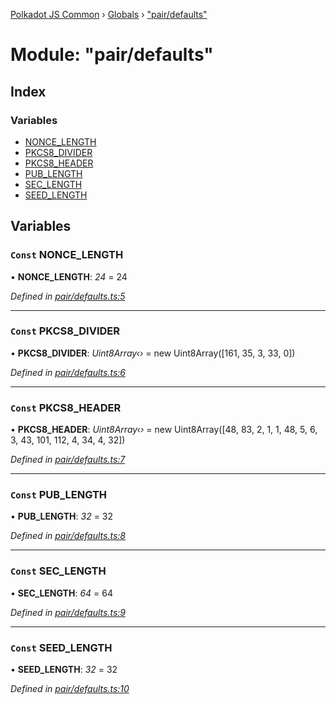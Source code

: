 [Polkadot JS Common](../README.md) › [Globals](../globals.md) › ["pair/defaults"](_pair_defaults_.md)

# Module: "pair/defaults"

## Index

### Variables

* [NONCE_LENGTH](_pair_defaults_.md#const-nonce_length)
* [PKCS8_DIVIDER](_pair_defaults_.md#const-pkcs8_divider)
* [PKCS8_HEADER](_pair_defaults_.md#const-pkcs8_header)
* [PUB_LENGTH](_pair_defaults_.md#const-pub_length)
* [SEC_LENGTH](_pair_defaults_.md#const-sec_length)
* [SEED_LENGTH](_pair_defaults_.md#const-seed_length)

## Variables

### `Const` NONCE_LENGTH

• **NONCE_LENGTH**: *24* = 24

*Defined in [pair/defaults.ts:5](https://github.com/polkadot-js/common/blob/caa5a8b9/packages/keyring/src/pair/defaults.ts#L5)*

___

### `Const` PKCS8_DIVIDER

• **PKCS8_DIVIDER**: *Uint8Array‹›* = new Uint8Array([161, 35, 3, 33, 0])

*Defined in [pair/defaults.ts:6](https://github.com/polkadot-js/common/blob/caa5a8b9/packages/keyring/src/pair/defaults.ts#L6)*

___

### `Const` PKCS8_HEADER

• **PKCS8_HEADER**: *Uint8Array‹›* = new Uint8Array([48, 83, 2, 1, 1, 48, 5, 6, 3, 43, 101, 112, 4, 34, 4, 32])

*Defined in [pair/defaults.ts:7](https://github.com/polkadot-js/common/blob/caa5a8b9/packages/keyring/src/pair/defaults.ts#L7)*

___

### `Const` PUB_LENGTH

• **PUB_LENGTH**: *32* = 32

*Defined in [pair/defaults.ts:8](https://github.com/polkadot-js/common/blob/caa5a8b9/packages/keyring/src/pair/defaults.ts#L8)*

___

### `Const` SEC_LENGTH

• **SEC_LENGTH**: *64* = 64

*Defined in [pair/defaults.ts:9](https://github.com/polkadot-js/common/blob/caa5a8b9/packages/keyring/src/pair/defaults.ts#L9)*

___

### `Const` SEED_LENGTH

• **SEED_LENGTH**: *32* = 32

*Defined in [pair/defaults.ts:10](https://github.com/polkadot-js/common/blob/caa5a8b9/packages/keyring/src/pair/defaults.ts#L10)*
